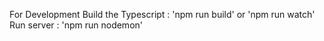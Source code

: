For Development
Build the Typescript : 'npm run build' or 'npm run watch'
Run server : 'npm run nodemon'

